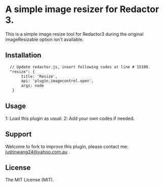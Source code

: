 # A simple image resizer for Redactor 3.

This is a simple image resize tool for Redactor3 during the original imageResizable option isn't available.

## Installation
```html
  // Update redactor.js, insert following codes at line # 15100.
  "resize": {
       title: 'Resize',
       api: 'plugin.imagecontrol.open',
       args: node
   }
```

## Usage

1: Load this plugin as usual.
2: Add your own codes if needed.

## Support

Welcome to fork to improve this plugin, please contact me: justinwang24@yahoo.com.au .

## License

The MIT License (MIT).
